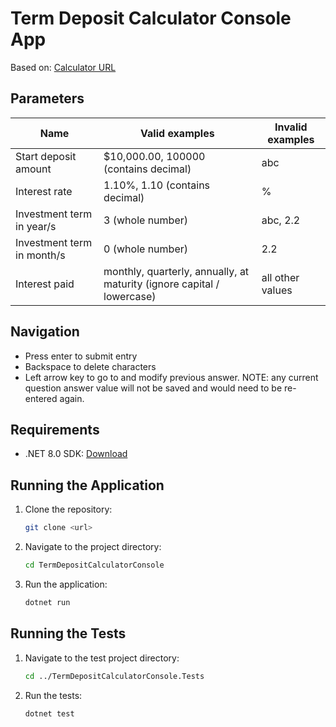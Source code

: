 # Term Deposit Calculator Console App

Based on: [Calculator URL](https://www.bendigobank.com.au/calculators/deposit-and-savings/)

## Parameters

| Name                       | Valid examples                                                         | Invalid examples |
|----------------------------|------------------------------------------------------------------------|------------------|
| Start deposit amount       | $10,000.00, 100000 (contains decimal)                                  | abc              |
| Interest rate              | 1.10%, 1.10 (contains decimal)                                         | %                |
| Investment term in year/s  | 3 (whole number)                                                       | abc, 2.2         |
| Investment term in month/s | 0 (whole number)                                                       | 2.2              |
| Interest paid              | monthly, quarterly, annually, at maturity (ignore capital / lowercase) | all other values |

## Navigation
- Press enter to submit entry
- Backspace to delete characters
- Left arrow key to go to and modify previous answer. NOTE: any current question answer value will not be saved and would need to be re-entered again. 

## Requirements

- .NET 8.0 SDK: [Download](https://dotnet.microsoft.com/en-us/download/dotnet/8.0)

## Running the Application

1. Clone the repository:

   ```bash
   git clone <url>
   
2. Navigate to the project directory:
    ```bash
   cd TermDepositCalculatorConsole

3. Run the application:
    ```bash
   dotnet run

## Running the Tests
1. Navigate to the test project directory:
    ```bash
   cd ../TermDepositCalculatorConsole.Tests
   
2. Run the tests:
    ```bash
   dotnet test